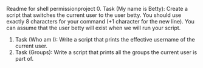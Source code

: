 Readme for shell permissionproject
0. Task (My name is Betty): Create a script that switches the current user to the user betty. You should use exactly 8 characters for your command (+1 character for the new line). You can assume that the user betty will exist when we will run your script.
1. Task (Who am I): Write a script that prints the effective username of the current user.
2. Task (Groups): Write a script that prints all the groups the current user is part of.

